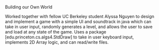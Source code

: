 Building our Own World

Worked together with fellow UC Berkeley student Alyssa Nguyen to design and implement a game with a simple UI and soundtrack in java which can take in user input, randomly generates a level, and allows the user to save and load at any state of the game. Uses a package [edu.princeton.cs.algs4.StdDraw] to take in user keyboard input, implements 2D Array logic, and can read/write files.
